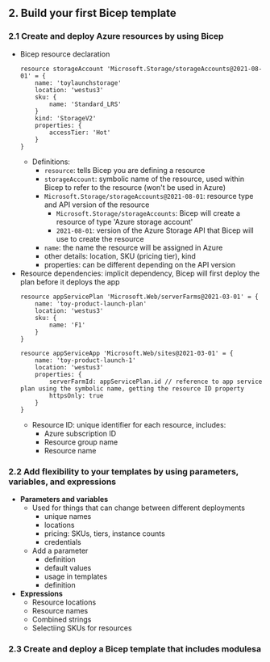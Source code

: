 ## 2. Build your first Bicep template
### 2.1 Create and deploy Azure resources by using Bicep
- Bicep resource declaration
    ```bicep
    resource storageAccount 'Microsoft.Storage/storageAccounts@2021-08-01' = {
        name: 'toylaunchstorage'
        location: 'westus3'
        sku: {
            name: 'Standard_LRS'
        }
        kind: 'StorageV2'
        properties: {
            accessTier: 'Hot'
        }
    }
    ```
    - Definitions:
        - `resource`: tells Bicep you are defining a resource
        - `storageAccount`: symbolic name of the resource, used within Bicep to refer to the resource (won't be used in Azure)
        - `Microsoft.Storage/storageAccounts@2021-08-01`: resource type and API version of the resource
            - `Microsoft.Storage/storageAccounts`: Bicep will create a resource of type 'Azure storage account'
            - `2021-08-01`: version of the Azure Storage API that Bicep will use to create the resource
        - `name`: the name the resource will be assigned in Azure
        - other details: location, SKU (pricing tier), kind
        - properties: can be different depending on the API version
- Resource dependencies: implicit dependency, Bicep will first deploy the plan before it deploys the app
    ```bicep
    resource appServicePlan 'Microsoft.Web/serverFarms@2021-03-01' = {
        name: 'toy-product-launch-plan'
        location: 'westus3'
        sku: {
            name: 'F1'
        }
    }
    ```
    ```bicep
    resource appServiceApp 'Microsoft.Web/sites@2021-03-01' = {
        name: 'toy-product-launch-1'
        location: 'westus3'
        properties: {
            serverFarmId: appServicePlan.id // reference to app service plan using the symbolic name, getting the resource ID property
            httpsOnly: true
        }
    }
    ```
    - Resource ID: unique identifier for each resource, includes:
        - Azure subscription ID
        - Resource group name
        - Resource name

### 2.2 Add flexibility to your templates by using parameters, variables, and expressions
- **Parameters and variables**
    - Used for things that can change between different deployments
        - unique names
        - locations
        - pricing: SKUs, tiers, instance counts
        - credentials
    - Add a parameter
        - definition
        - default values
        - usage in templates
        - definition
- **Expressions**
    - Resource locations
    - Resource names
    - Combined strings
    - Selectiing SKUs for resources

### 2.3 Create and deploy a Bicep template that includes modulesa